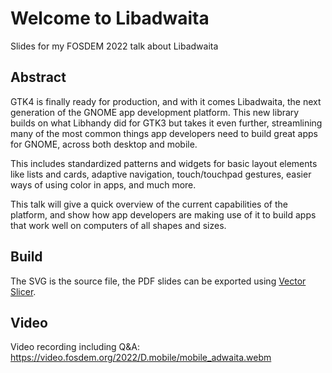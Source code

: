 # Welcome to Libadwaita
Slides for my FOSDEM 2022 talk about Libadwaita

## Abstract
GTK4 is finally ready for production, and with it comes Libadwaita, the next generation of the GNOME app development platform. This new library builds on what Libhandy did for GTK3 but takes it even further, streamlining many of the most common things app developers need to build great apps for GNOME, across both desktop and mobile.

This includes standardized patterns and widgets for basic layout elements like lists and cards, adaptive navigation, touch/touchpad gestures, easier ways of using color in apps, and much more.

This talk will give a quick overview of the current capabilities of the platform, and show how app developers are making use of it to build apps that work well on computers of all shapes and sizes.

## Build
The SVG is the source file, the PDF slides can be exported using [Vector Slicer](https://flathub.org/apps/details/org.gnome.design.VectorSlicer).

## Video
Video recording including Q&A: https://video.fosdem.org/2022/D.mobile/mobile_adwaita.webm
